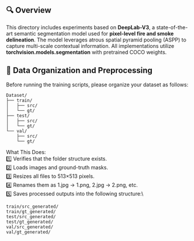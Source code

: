 ## 🔍 Overview
This directory includes experiments based on **DeepLab-V3**, a state-of-the-art semantic segmentation model used for **pixel-level fire and smoke delineation**. The model leverages atrous spatial pyramid pooling (ASPP) to capture multi-scale contextual information. All implementations utilize **torchvision.models.segmentation** with pretrained COCO weights.

## 🧩 Data Organization and Preprocessing
Before running the training scripts, please organize your dataset as follows:

```plaintext
Dataset/
├── train/
│   ├── src/
│   └── gt/
├── test/
│   ├── src/
│   └── gt/
└── val/
    ├── src/
    └── gt/
```

What This Does:\
1️⃣ Verifies that the folder structure exists.\
2️⃣ Loads images and ground-truth masks.\
3️⃣ Resizes all files to 513×513 pixels.\
4️⃣ Renames them as 1.jpg → 1.png, 2.jpg → 2.png, etc.\
5️⃣ Saves processed outputs into the following structure:\

```plaintext
train/src_generated/
train/gt_generated/
test/src_generated/
test/gt_generated/
val/src_generated/
val/gt_generated/
```
